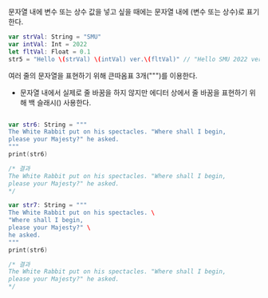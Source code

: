 
문자열 내에 변수 또는 상수 값을 넣고 싶을 때에는 문자열 내에 \(변수 또는 상수)로 표기한다.

```swift
var strVal: String = "SMU"
var intVal: Int = 2022
let fltVal: Float = 0.1
str5 = "Hello \(strVal) \(intVal) ver.\(fltVal)" // "Hello SMU 2022 ver.0.1"
```


여러 줄의 문자열을 표현하기 위해 큰따옴표 3개(""")를 이용한다.
- 문자열 내에서 실제로 줄 바꿈을 하지 않지만 에디터 상에서 줄 바꿈을 표현하기 위해 백
슬래시(\) 사용한다.

```swift

var str6: String = """
The White Rabbit put on his spectacles. "Where shall I begin,
please your Majesty?" he asked.
"""
print(str6)

/* 결과
The White Rabbit put on his spectacles. "Where shall I begin,
please your Majesty?" he asked.
*/

var str7: String = """
The White Rabbit put on his spectacles. \
"Where shall I begin,
please your Majesty?" \
he asked.
"""
print(str6)

/* 결과
The White Rabbit put on his spectacles. "Where shall I begin,
please your Majesty?" he asked.
*/
```